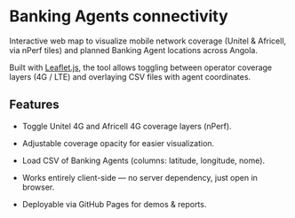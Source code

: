 # Banking Agents connectivity

Interactive web map to visualize mobile network coverage (Unitel & Africell, via nPerf tiles) and planned Banking Agent locations across Angola.

Built with [Leaflet.js](https://leafletjs.com/), the tool allows toggling between operator coverage layers (4G / LTE) and overlaying CSV files with agent coordinates.

## Features

- Toggle Unitel 4G and Africell 4G coverage layers (nPerf).

- Adjustable coverage opacity for easier visualization.

- Load CSV of Banking Agents (columns: latitude, longitude, nome).

- Works entirely client-side — no server dependency, just open in browser.

- Deployable via GitHub Pages for demos & reports.
